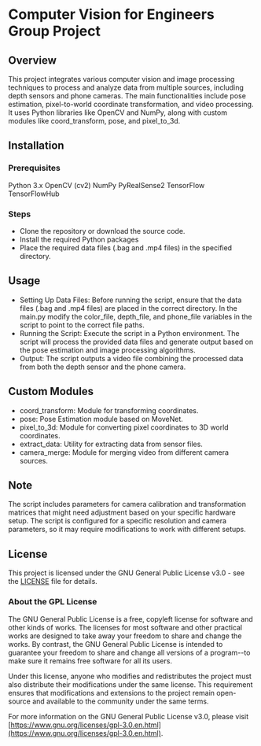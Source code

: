 # Computer Vision for Engineers Group Project
## Overview
This project integrates various computer vision and image processing techniques to process and analyze data from multiple sources, including depth sensors and phone cameras. 
The main functionalities include pose estimation, pixel-to-world coordinate transformation, and video processing. 
It uses Python libraries like OpenCV and NumPy, along with custom modules like coord_transform, pose, and pixel_to_3d.

## Installation
### Prerequisites
Python 3.x
OpenCV (cv2)
NumPy
PyRealSense2
TensorFlow
TensorFlowHub
### Steps
- Clone the repository or download the source code.
- Install the required Python packages
- Place the required data files (.bag and .mp4 files) in the specified directory.
## Usage
- Setting Up Data Files: Before running the script, ensure that the data files (.bag and .mp4 files) are placed in the correct directory. In the main.py modify the color_file, depth_file, and phone_file variables in the script to point to the correct file paths.
- Running the Script: Execute the script in a Python environment. The script will process the provided data files and generate output based on the pose estimation and image processing algorithms.
- Output: The script outputs a video file combining the processed data from both the depth sensor and the phone camera.

## Custom Modules
- coord_transform: Module for transforming coordinates.
- pose: Pose Estimation module based on MoveNet.
- pixel_to_3d: Module for converting pixel coordinates to 3D world coordinates.
- extract_data: Utility for extracting data from sensor files.
- camera_merge: Module for merging video from different camera sources.
  
## Note
The script includes parameters for camera calibration and transformation matrices that might need adjustment based on your specific hardware setup.
The script is configured for a specific resolution and camera parameters, so it may require modifications to work with different setups.

## License
This project is licensed under the GNU General Public License v3.0 - see the [LICENSE](LICENSE) file for details.

### About the GPL License

The GNU General Public License is a free, copyleft license for software and other kinds of works. The licenses for most software and other practical works are designed to take away your freedom to share and change the works. By contrast, the GNU General Public License is intended to guarantee your freedom to share and change all versions of a program--to make sure it remains free software for all its users.

Under this license, anyone who modifies and redistributes the project must also distribute their modifications under the same license. This requirement ensures that modifications and extensions to the project remain open-source and available to the community under the same terms.

For more information on the GNU General Public License v3.0, please visit [https://www.gnu.org/licenses/gpl-3.0.en.html](https://www.gnu.org/licenses/gpl-3.0.en.html).
